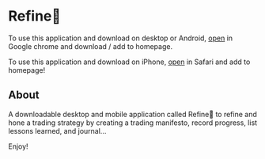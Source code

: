 # Refine💎

To use this application and download on desktop or Android, [open](https://refined.vercel.app) in Google chrome and download / add to homepage.

To use this application and download on iPhone, [open](https://refined.vercel.app) in Safari and add to homepage!

## About

A downloadable desktop and mobile application called Refine💎 to refine and hone a trading strategy by creating a trading manifesto, record progress, list lessons learned, and journal...

Enjoy!
